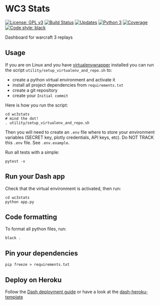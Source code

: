 # WC3 Stats
 [![License: GPL v3](https://img.shields.io/badge/License-GPL%20v3-blue.svg)](http://www.gnu.org/licenses/gpl-3.0) [![Build Status](https://travis-ci.org/hhllcks/wc3stats.svg?branch=master)](https://travis-ci.org/hhllcks/wc3stats) [![Updates](https://pyup.io/repos/github/hhllcks/wc3stats/shield.svg)](https://pyup.io/repos/github/hhllcks/wc3stats/) [![Python 3](https://pyup.io/repos/github/hhllcks/wc3stats/python-3-shield.svg)](https://pyup.io/repos/github/hhllcks/wc3stats/) [![Coverage](https://codecov.io/github/hhllcks/wc3stats/coverage.svg?branch=master)](https://codecov.io/github/hhllcks/wc3stats?branch=master) [![Code style: black](https://img.shields.io/badge/code%20style-black-000000.svg)](https://github.com/ambv/black)


Dashboard for warcraft 3 replays


## Usage
If you are on Linux and you have [virtualenvwrapper](https://virtualenvwrapper.readthedocs.io/en/latest/) installed you can run the script `utility/setup_virtualenv_and_repo.sh` to:

- create a python virtual environment and activate it
- install all project dependencies from `requirements.txt`
- create a git repository
- create your `Initial commit`

Here is how you run the script:

```shell
cd wc3stats
# mind the dot!
. utility/setup_virtualenv_and_repo.sh
```

Then you will need to create an `.env` file where to store your environment variables (SECRET key, plotly credentials, API keys, etc). Do NOT TRACK this `.env` file. See `.env.example`.

Run all tests with a simple:

```
pytest -v
```


## Run your Dash app
Check that the virtual environment is activated, then run:

```shell
cd wc3stats
python app.py
```

## Code formatting
To format all python files, run:

```shell
black .
```

## Pin your dependencies

```shell
pip freeze > requirements.txt
```

## Deploy on Heroku
Follow the [Dash deployment guide](https://dash.plot.ly/deployment) or have a look at the [dash-heroku-template](https://github.com/plotly/dash-heroku-template)
